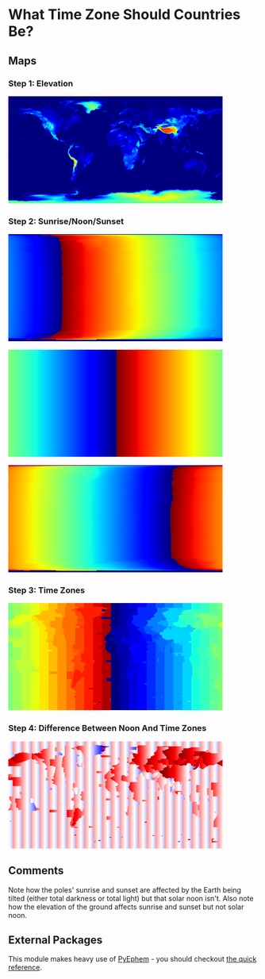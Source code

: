 # What Time Zone Should Countries Be?

## Maps

### Step 1: Elevation

![Elevation Map](elev.png)

### Step 2: Sunrise/Noon/Sunset

![Sunrise Difference Map](sunriseDiff.png)

![Noon Difference Map](noonDiff.png)

![Sunset Difference Map](sunsetDiff.png)

### Step 3: Time Zones

![Time Zone Map](timeZone.png)

### Step 4: Difference Between Noon And Time Zones

![Time Zone Difference Map](timeZoneDiff.png)

## Comments

Note how the poles' sunrise and sunset are affected by the Earth being tilted (either total darkness or total light) but that solar noon isn't. Also note how the elevation of the ground affects sunrise and sunset but not solar noon.

## External Packages

This module makes heavy use of [PyEphem](https://github.com/brandon-rhodes/pyephem) - you should checkout [the quick reference](https://rhodesmill.org/pyephem/quick.html).
